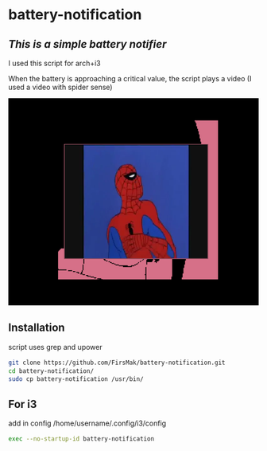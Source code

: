 # battery-notification
## _This is a simple battery notifier_

I used this script for arch+i3

When the battery is approaching a critical value, the script plays a video (I used a video with spider sense)

![alt text](https://github.com/FirsMak/battery-notification/blob/main/screen.png?raw=true)

## Installation
script uses grep and upower
```sh
git clone https://github.com/FirsMak/battery-notification.git
cd battery-notification/
sudo cp battery-notification /usr/bin/
```

## For i3
add in config /home/username/.config/i3/config
```sh
exec --no-startup-id battery-notification
```
